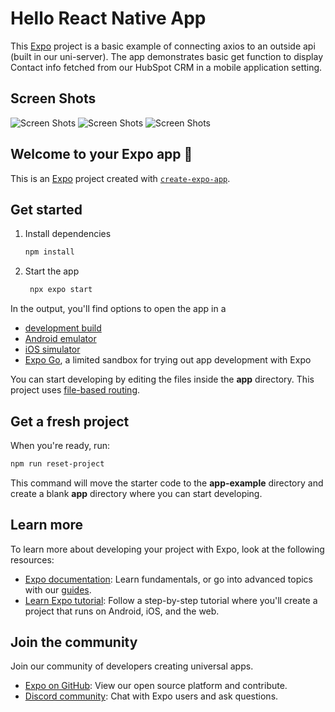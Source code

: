 # Hello React Native App

This [Expo](https://expo.dev) project is a basic example of connecting axios to an outside api (built in our uni-server). The app demonstrates basic get function to display Contact info fetched from our HubSpot CRM in a mobile application setting.

## Screen Shots

![Screen Shots](https://github.com/frozzel/React-Native-Hello-World/blob/5b752290b56a84d442c146b45f2610518f5b7ea3/assets/images/IMG_2771.PNG)
![Screen Shots](https://github.com/frozzel/React-Native-Hello-World/blob/5b752290b56a84d442c146b45f2610518f5b7ea3/assets/images/IMG_2770.PNG)
![Screen Shots](https://github.com/frozzel/React-Native-Hello-World/blob/5b752290b56a84d442c146b45f2610518f5b7ea3/assets/images/IMG_2769.PNG)

## Welcome to your Expo app 👋

This is an [Expo](https://expo.dev) project created with [`create-expo-app`](https://www.npmjs.com/package/create-expo-app).

## Get started

1. Install dependencies

   ```bash
   npm install
   ```

2. Start the app

   ```bash
    npx expo start
   ```

In the output, you'll find options to open the app in a

- [development build](https://docs.expo.dev/develop/development-builds/introduction/)
- [Android emulator](https://docs.expo.dev/workflow/android-studio-emulator/)
- [iOS simulator](https://docs.expo.dev/workflow/ios-simulator/)
- [Expo Go](https://expo.dev/go), a limited sandbox for trying out app development with Expo

You can start developing by editing the files inside the **app** directory. This project uses [file-based routing](https://docs.expo.dev/router/introduction).

## Get a fresh project

When you're ready, run:

```bash
npm run reset-project
```

This command will move the starter code to the **app-example** directory and create a blank **app** directory where you can start developing.

## Learn more

To learn more about developing your project with Expo, look at the following resources:

- [Expo documentation](https://docs.expo.dev/): Learn fundamentals, or go into advanced topics with our [guides](https://docs.expo.dev/guides).
- [Learn Expo tutorial](https://docs.expo.dev/tutorial/introduction/): Follow a step-by-step tutorial where you'll create a project that runs on Android, iOS, and the web.

## Join the community

Join our community of developers creating universal apps.

- [Expo on GitHub](https://github.com/expo/expo): View our open source platform and contribute.
- [Discord community](https://chat.expo.dev): Chat with Expo users and ask questions.

